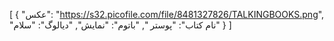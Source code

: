 [
  {
    "عکس": "https://s32.picofile.com/file/8481327826/TALKINGBOOKS.png",
    "نام کتاب": "پوستر ",
    "باتوم": "نمایش",
    "دیالوگ": "سلام"
  }
]
